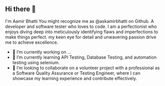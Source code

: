 ## Hi there 👋
I'm Aamir Bhatti You might recognize me as @askamirbhatti on Github. A developer and software tester who loves to code. I am a perfectionist who enjoys diving deep into meticulously identifying flaws and imperfections to make things perfect. my keen eye for detail and unwavering passion drive me to achieve excellence.

- 🔭 I’m currently working on  ...
- 🌱 I’m currently learning API Testing, Database Testing, and automation testing using selenium.
- 👯 I’m looking to collaborate on a volunteer project with a professional as a Software Quality Assurance or Testing Engineer, where I can showcase my learning experience and contribute effectively.

<!--
**askamirbhatti/askamirbhatti** is a ✨ _special_ ✨ repository because its `README.md` (this file) appears on your GitHub profile.

Here are some ideas to get you started:

- 🔭 I’m currently working on ...
- 🌱 I’m currently learning ...
- 👯 I’m looking to collaborate on ...
- 🤔 I’m looking for help with ...
- 💬 Ask me about ...
- 📫 How to reach me: ...
- 😄 Pronouns: ...
- ⚡ Fun fact: ...
-->
